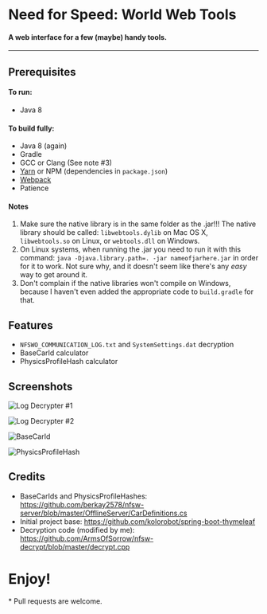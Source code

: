 # Need for Speed: World Web Tools
#### A web interface for a few (maybe) handy tools.

---

## Prerequisites

#### To run:
- Java 8

#### To build fully:

- Java 8 (again)
- Gradle
- GCC or Clang (See note #3)
- [Yarn](https://yarnpkg.com) or NPM (dependencies in `package.json`)
- [Webpack](https://webpack.github.io/)
- Patience

#### Notes
1. Make sure the native library is in the same folder as the .jar!!! The native library should be called: `libwebtools.dylib` on Mac OS X, `libwebtools.so` on Linux, or `webtools.dll` on Windows.
2. On Linux systems, when running the .jar you need to run it with this command: `java -Djava.library.path=. -jar nameofjarhere.jar` in order for it to work.
Not sure why, and it doesn't seem like there's any _easy_ way to get around it.
3. Don't complain if the native libraries won't compile on Windows, because I haven't even added the appropriate code to `build.gradle` for that.

## Features

- `NFSWO_COMMUNICATION_LOG.txt` and `SystemSettings.dat` decryption
- BaseCarId calculator
- PhysicsProfileHash calculator

## Screenshots

![Log Decrypter #1](http://i.imgur.com/LamFyCZ.png)

![Log Decrypter #2](http://i.imgur.com/glLu8jj.png)

![BaseCarId](http://i.imgur.com/6dMlhl2.png)

![PhysicsProfileHash](http://i.imgur.com/o4TfeTO.png)

## Credits

- BaseCarIds and PhysicsProfileHashes: https://github.com/berkay2578/nfsw-server/blob/master/OfflineServer/CarDefinitions.cs
- Initial project base: https://github.com/kolorobot/spring-boot-thymeleaf
- Decryption code (modified by me): https://github.com/ArmsOfSorrow/nfsw-decrypt/blob/master/decrypt.cpp

# Enjoy! 

\* Pull requests are welcome.